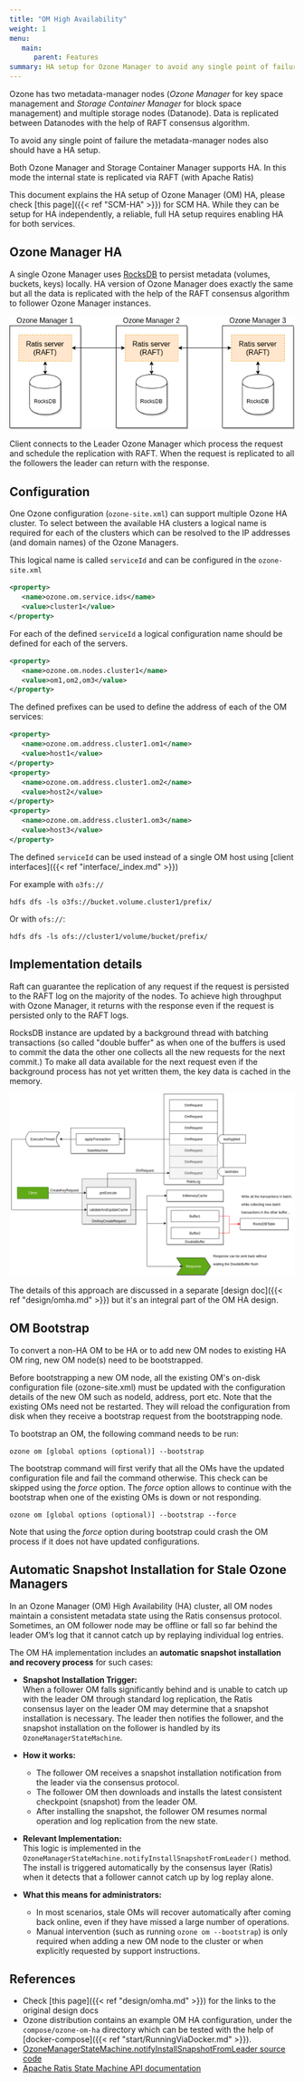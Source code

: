 ```yaml
---
title: "OM High Availability"
weight: 1
menu:
   main:
      parent: Features
summary: HA setup for Ozone Manager to avoid any single point of failure.
---
```

<!---
  Licensed to the Apache Software Foundation (ASF) under one or more
  contributor license agreements.  See the NOTICE file distributed with
  this work for additional information regarding copyright ownership.
  The ASF licenses this file to You under the Apache License, Version 2.0
  (the "License"); you may not use this file except in compliance with
  the License.  You may obtain a copy of the License at

      http://www.apache.org/licenses/LICENSE-2.0

  Unless required by applicable law or agreed to in writing, software
  distributed under the License is distributed on an "AS IS" BASIS,
  WITHOUT WARRANTIES OR CONDITIONS OF ANY KIND, either express or implied.
  See the License for the specific language governing permissions and
  limitations under the License.
-->

Ozone has two metadata-manager nodes (*Ozone Manager* for key space management and *Storage Container Manager* for block space management) and multiple storage nodes (Datanode). Data is replicated between Datanodes with the help of RAFT consensus algorithm.

To avoid any single point of failure the metadata-manager nodes also should have a HA setup.

Both Ozone Manager and Storage Container Manager supports HA. In this mode the internal state is replicated via RAFT (with Apache Ratis) 

This document explains the HA setup of Ozone Manager (OM) HA, please check [this page]({{< ref "SCM-HA" >}}) for SCM HA.  While they can be setup for HA independently, a reliable, full HA setup requires enabling HA for both services.

## Ozone Manager HA

A single Ozone Manager uses [RocksDB](https://github.com/facebook/rocksdb/) to persist metadata (volumes, buckets, keys) locally. HA version of Ozone Manager does exactly the same but all the data is replicated with the help of the RAFT consensus algorithm to follower Ozone Manager instances.

![HA OM](HA-OM.png)

Client connects to the Leader Ozone Manager which process the request and schedule the replication with RAFT. When the request is replicated to all the followers the leader can return with the response.

## Configuration

One Ozone configuration (`ozone-site.xml`) can support multiple Ozone HA cluster. To select between the available HA clusters a logical name is required for each of the clusters which can be resolved to the IP addresses (and domain names) of the Ozone Managers.

This logical name is called `serviceId` and can be configured in the `ozone-site.xml`
 
```XML
<property>
   <name>ozone.om.service.ids</name>
   <value>cluster1</value>
</property>
```

For each of the defined `serviceId` a logical configuration name should be defined for each of the servers.

```XML
<property>
   <name>ozone.om.nodes.cluster1</name>
   <value>om1,om2,om3</value>
</property>
```

The defined prefixes can be used to define the address of each of the OM services:

```XML
<property>
   <name>ozone.om.address.cluster1.om1</name>
   <value>host1</value>
</property>
<property>
   <name>ozone.om.address.cluster1.om2</name>
   <value>host2</value>
</property>
<property>
   <name>ozone.om.address.cluster1.om3</name>
   <value>host3</value>
</property>
```

The defined `serviceId` can be used instead of a single OM host using [client interfaces]({{< ref "interface/_index.md" >}})

For example with `o3fs://`

```shell
hdfs dfs -ls o3fs://bucket.volume.cluster1/prefix/
```

Or with `ofs://`:

```shell
hdfs dfs -ls ofs://cluster1/volume/bucket/prefix/
```

## Implementation details

Raft can guarantee the replication of any request if the request is persisted to the RAFT log on the majority of the nodes. To achieve high throughput with Ozone Manager, it returns with the response even if the request is persisted only to the RAFT logs.

RocksDB instance are updated by a background thread with batching transactions (so called "double buffer" as when one of the buffers is used to commit the data the other one collects all the new requests for the next commit.) To make all data available for the next request even if the background process has not yet written them, the key data is cached in the memory.

![HA - OM Double Buffer](HA-OM-doublebuffer.png)

The details of this approach are discussed in a separate [design doc]({{< ref "design/omha.md" >}}) but it's an integral part of the OM HA design.

## OM Bootstrap

To convert a non-HA OM to be HA or to add new OM nodes to existing HA OM ring, new OM node(s) need to be bootstrapped.

Before bootstrapping a new OM node, all the existing OM's on-disk configuration file (ozone-site.xml) must be updated with the configuration details
of the new OM such as nodeId, address, port etc. Note that the existing OMs need not be restarted. They will reload the configuration from disk when
they receive a bootstrap request from the bootstrapping node.

To bootstrap an OM, the following command needs to be run:

```shell
ozone om [global options (optional)] --bootstrap
```

The bootstrap command will first verify that all the OMs have the updated configuration file and fail the command otherwise. This check can be skipped
using the _force_ option. The _force_ option allows to continue with the bootstrap when one of the existing OMs is down or not responding.

```shell
ozone om [global options (optional)] --bootstrap --force
```

Note that using the _force_ option during bootstrap could crash the OM process if it does not have updated configurations.

## Automatic Snapshot Installation for Stale Ozone Managers

In an Ozone Manager (OM) High Availability (HA) cluster, all OM nodes maintain a consistent metadata state using the Ratis consensus protocol. Sometimes, an OM follower node may be offline or fall so far behind the leader OM’s log that it cannot catch up by replaying individual log entries.

The OM HA implementation includes an **automatic snapshot installation and recovery process** for such cases:

- **Snapshot Installation Trigger:**  
When a follower OM falls significantly behind and is unable to catch up with the leader OM through standard log replication, the Ratis consensus layer on the leader OM may determine that a snapshot installation is necessary. The leader then notifies the follower, and the snapshot installation on the follower is handled by its `OzoneManagerStateMachine`.

- **How it works:**
  - The follower OM receives a snapshot installation notification from the leader via the consensus protocol.
  - The follower OM then downloads and installs the latest consistent checkpoint (snapshot) from the leader OM.
  - After installing the snapshot, the follower OM resumes normal operation and log replication from the new state.

- **Relevant Implementation:**  
  This logic is implemented in the `OzoneManagerStateMachine.notifyInstallSnapshotFromLeader()` method. The install is triggered automatically by the consensus layer (Ratis) when it detects that a follower cannot catch up by log replay alone.

- **What this means for administrators:**
  - In most scenarios, stale OMs will recover automatically after coming back online, even if they have missed a large number of operations.
  - Manual intervention (such as running `ozone om --bootstrap`) is only required when adding a new OM node to the cluster or when explicitly requested by support instructions.


## References

 * Check [this page]({{< ref "design/omha.md" >}}) for the links to the original design docs
 * Ozone distribution contains an example OM HA configuration, under the `compose/ozone-om-ha` directory which can be tested with the help of [docker-compose]({{< ref "start/RunningViaDocker.md" >}}).
 * [OzoneManagerStateMachine.notifyInstallSnapshotFromLeader source code](https://github.com/apache/ozone/blob/master/hadoop-ozone/ozone-manager/src/main/java/org/apache/hadoop/ozone/om/ratis/OzoneManagerStateMachine.java)
* [Apache Ratis State Machine API documentation](https://github.com/apache/ratis/blob/master/ratis-server-api/src/main/java/org/apache/ratis/statemachine/StateMachine.java)
